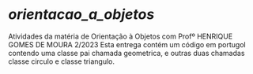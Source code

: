 # _orientacao_a_objetos_
Atividades da matéria de Orientação à Objetos com Profº HENRIQUE GOMES DE MOURA 2/2023
Esta entrega contém um código em portugol contendo uma classe pai chamada geometrica, e outras duas chamadas classe circulo e classe triangulo.
